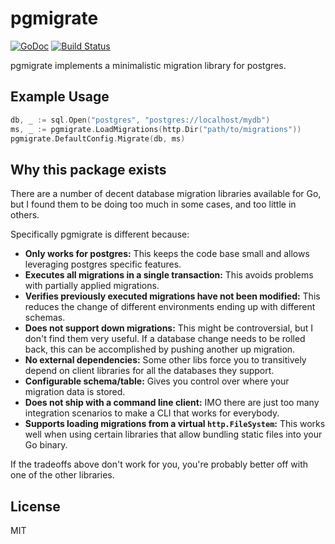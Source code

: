 # pgmigrate

[![GoDoc](https://godoc.org/github.com/felixge/pgmigrate?status.svg)](https://godoc.org/github.com/felixge/pgmigrate)
[![Build Status](https://travis-ci.org/felixge/pgmigrate.svg?branch=master)](https://travis-ci.org/felixge/pgmigrate)

pgmigrate implements a minimalistic migration library for postgres.

## Example Usage

```go
db, _ := sql.Open("postgres", "postgres://localhost/mydb")
ms, _ := pgmigrate.LoadMigrations(http.Dir("path/to/migrations"))
pgmigrate.DefaultConfig.Migrate(db, ms)
```

## Why this package exists

There are a number of decent database migration libraries available for Go,
but I found them to be doing too much in some cases, and too little in others.

Specifically pgmigrate is different because:

* **Only works for postgres:** This keeps the code base small and allows
  leveraging postgres specific features.
* **Executes all migrations in a single transaction:** This avoids problems
  with partially applied migrations.
* **Verifies previously executed migrations have not been modified:** This
  reduces the change of different environments ending up with different
  schemas.
* **Does not support down migrations:** This might be controversial, but I
  don't find them very useful. If a database change needs to be rolled back,
  this can be accomplished by pushing another up migration.
* **No external dependencies:** Some other libs force you to transitively
  depend on client libraries for all the databases they support.
* **Configurable schema/table:** Gives you control over where your migration
  data is stored.
* **Does not ship with a command line client:** IMO there are just too many
  integration scenarios to make a CLI that works for everybody.
* **Supports loading migrations from a virtual `http.FileSystem`:** This works
  well when using certain libraries that allow bundling static files into your
  Go binary.

If the tradeoffs above don't work for you, you're probably better off with one
of the other libraries.

## License

MIT

